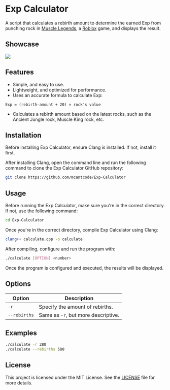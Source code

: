 # Exp Calculator

A script that calculates a rebirth amount to determine the earned Exp from punching rock in [Muscle Legends](https://www.roblox.com/games/3623096087/Muscle-Legends), a [Roblox](https://www.roblox.com/) game, and displays the result.

## Showcase

![](https://i.ibb.co.com/TqWnQn11/Exp-Calculator-Showcase.jpg)

## Features

* Simple, and easy to use.
* Lightweight, and optimized for performance.
* Uses an accurate formula to calculate Exp:

```
Exp = (rebirth-amount + 20) × rock's value
```

* Calculates a rebirth amount based on the latest rocks, such as the Ancient Jungle rock, Muscle King rock, etc.

## Installation

Before installing Exp Calculator, ensure Clang is installed. If not, install it first.

After installing Clang, open the command line and run the following command to clone the Exp Calculator GitHub repository:

```sh
git clone https://github.com/mcantcode/Exp-Calculator
```

## Usage

Before running the Exp Calculator, make sure you're in the correct directory. If not, use the following command:

```sh
cd Exp-Calculator
```

Once you're in the correct directory, compile Exp Calculator using Clang:

```sh
clang++ calculate.cpp -o calculate
```

After compiling, configure and run the program with:

```sh
./calculate [OPTION] <number>
```

Once the program is configured and executed, the results will be displayed.

## Options

| Option       | Description                         |
|--------------|-------------------------------------|
| `-r`         | Specify the amount of rebirths.     |
| `--rebirths` | Same as `-r`, but more descriptive. |

## Examples

```sh
./calculate -r 280
./calculate --rebirths 580
```

## License

This project is licensed under the MIT License. See the [LICENSE](LICENSE) file for more details.
